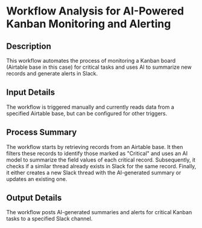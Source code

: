 # Workflow Analysis for AI-Powered Kanban Monitoring and Alerting

## Description
This workflow automates the process of monitoring a Kanban board (Airtable base in this case) for critical tasks and uses AI to summarize new records and generate alerts in Slack.

## Input Details
The workflow is triggered manually and currently reads data from a specified Airtable base, but can be configured for other triggers.

## Process Summary
The workflow starts by retrieving records from an Airtable base. It then filters these records to identify those marked as "Critical" and uses an AI model to summarize the field values of each critical record. Subsequently, it checks if a similar thread already exists in Slack for the same record. Finally, it either creates a new Slack thread with the AI-generated summary or updates an existing one.

## Output Details
The workflow posts AI-generated summaries and alerts for critical Kanban tasks to a specified Slack channel.
